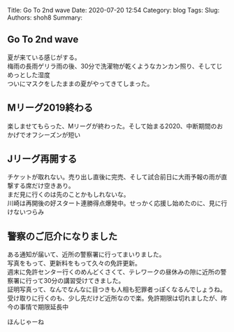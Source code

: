 Title: Go To 2nd wave
Date: 2020-07-20 12:54
Category: blog
Tags: 
Slug: 
Authors: shoh8
Summary: 

## Go To 2nd wave

夏が来ている感じがする。  
梅雨の長雨ゲリラ雨の後、30分で洗濯物が乾くようなカンカン照り、そしてじめっとした湿度  
ついにマスクをしたままの夏がやってきてしまった。

## Mリーグ2019終わる

楽しませてもらった、Mリーグが終わった。そして始まる2020、中断期間のおかげでオフシーズンが短い  

## Jリーグ再開する

チケットが取れない。売り出し直後に完売、そして試合前日に大雨予報の雨が直撃する席だけ空きあり。  
まだ見に行くのは先のことかもしれないな。  
川崎は再開後の好スタート連勝得点爆発中。せっかく応援し始めたのに、見に行けないつらみ  

## 警察のご厄介になりました

ある通知が届いて、近所の警察署に行ってまいりました。  
写真をもって、更新料をもって久々の免許更新。  
週末に免許センター行くのめんどくさくて、テレワークの昼休みの隙に近所の警察署に行って30分の講習受けてきました。  
証明写真って、なんでなんなに目つきも人相も犯罪者っぽくなるんでしょうね。  
受け取りに行くのも、少し先だけど近所なので楽。免許期限は切れましたが、昨今の事情で期限延長中

ほんじゃーね
